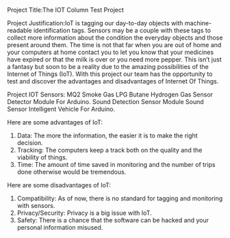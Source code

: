 Project Title:The IOT Column Test Project

Project Justification:IoT is tagging our day-to-day objects with machine-readable identification tags. Sensors may 
be a couple with these tags to collect more information about the condition the everyday objects and those present around them.
The time is not that far when you are out of home and your computers at home contact you to let you know that 
your medicines have expired or that the milk is over or you need more pepper.  This isn’t just a fantasy but 
soon to be a reality due to the amazing possibilities of the Internet of Things (IoT).
With this project our team has the opportunity to test and discover the advantages and disadvantages of Internet Of Things.

Project IOT Sensors:
MQ2 Smoke Gas LPG Butane Hydrogen Gas Sensor Detector Module For Arduino.
Sound Detection Sensor Module Sound Sensor Intelligent Vehicle For Arduino. 

Here are some advantages of IoT:
1. Data: The more the information, the easier it is to make the right decision.
2. Tracking: The computers keep a track both on the quality and the viability of things. 
3. Time: The amount of time saved in monitoring and the number of trips done otherwise would be tremendous.

Here are some disadvantages of IoT:
1. Compatibility: As of now, there is no standard for tagging and monitoring with sensors.
2. Privacy/Security: Privacy is a big issue with IoT. 
3. Safety: There is a chance that the software can be hacked and your personal information misused. 
